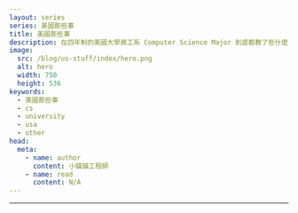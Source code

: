 ```yaml
---
layout: series
series: 美國那些事
title: 美國那些事
description: 在四年制的美國大學資工系 Computer Science Major 到底都教了些什麼，而又能學到什麼呢？四年的時間不長也不短，但剛好適合讓人入門一項新的技術。而美國的大學最不同的就是入學前不需要選定專業，這讓還有志向的學生能夠在第一年的大學生活中體驗不同科系的樂趣。
image:
  src: /blog/us-stuff/index/hero.png
  alt: hero
  width: 750
  height: 536
keywords:
  - 美國那些事
  - cs
  - university
  - usa
  - other
head:
  meta:
    - name: author
      content: 小貓貓工程師
    - name: read
      content: N/A
---
```


---
